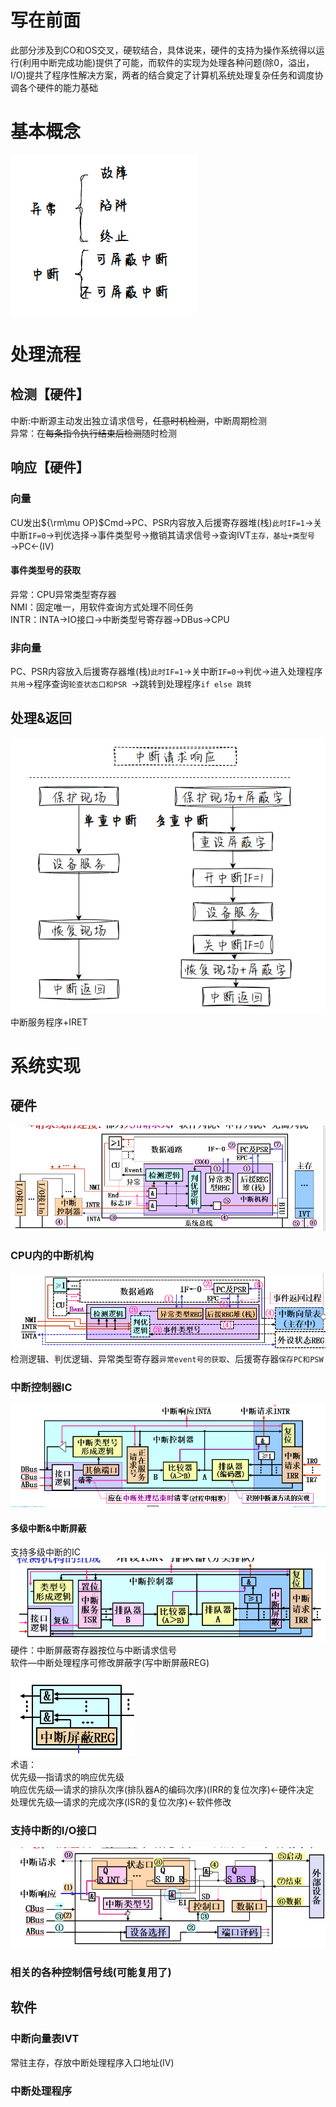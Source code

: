 # 写在前面
此部分涉及到CO和OS交叉，硬软结合，具体说来，硬件的支持为操作系统得以运行(利用中断完成功能)提供了可能，而软件的实现为处理各种问题(除0，溢出，I/O)提共了程序性解决方案，两者的结合奠定了计算机系统处理复杂任务和调度协调各个硬件的能力基础
# 基本概念
![Alt text](images/CO_ep5_image-6.png)
# 处理流程
## 检测【硬件】
中断:中断源主动发出独立请求信号，~~任意时机检测~~，中断周期检测   
异常：在~~每条指令执行结束后检测~~随时检测   
## 响应【硬件】
### 向量
CU发出${\rm\mu OP}$Cmd→PC、PSR内容放入后援寄存器堆(栈)`此时IF=1`→关中断`IF=0`→判优选择→事件类型号→撤销其请求信号→查询IVT`主存，基址+类型号`→PC←(IV) 
#### 事件类型号的获取
异常：CPU异常类型寄存器   
NMI：固定唯一，用软件查询方式处理不同任务   
INTR：INTA→IO接口→中断类型号寄存器→DBus→CPU   
### 非向量
PC、PSR内容放入后援寄存器堆(栈)`此时IF=1`→关中断`IF=0`→判优→进入处理程序`共用`→程序查询`轮查状态口和PSR `→跳转到处理程序`if else 跳转`
## 处理&返回
![Alt text](images/CO_ep5_image-21.png)
中断服务程序+IRET
# 系统实现
## 硬件
![Alt text](images/CO_ep7_image-4.png)
### CPU内的中断机构
![Alt text](images/CO_ep5_image-15.png)
检测逻辑、判优逻辑、异常类型寄存器`异常event号的获取`、后援寄存器`保存PC和PSW`
### 中断控制器IC
![Alt text](images/CO_ep7_image-8.png)
#### 多级中断&中断屏蔽
支持多级中断的IC
![Alt text](images/CO_ep7_image-7.png)
硬件：中断屏蔽寄存器按位与中断请求信号   
软件—中断处理程序可修改屏蔽字(写中断屏蔽REG)  
![Alt text](images/CO_ep7_image-5.png)  
术语：  
优先级—指请求的响应优先级   
响应优先级—请求的排队次序(排队器A的编码次序)(IRR的复位次序)←硬件决定  
处理优先级—请求的完成次序(ISR的复位次序)←软件修改  
### 支持中断的I/O接口
![Alt text](images/CO_ep7_image-21.png)
### 相关的各种控制信号线(可能复用了)
## 软件
### 中断向量表IVT
常驻主存，存放中断处理程序入口地址(IV)
### 中断处理程序